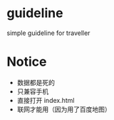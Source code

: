 # guideline
simple guideline for traveller

# Notice
* 数据都是死的
* 只兼容手机
* 直接打开 index.html
* 联网才能用（因为用了百度地图）
